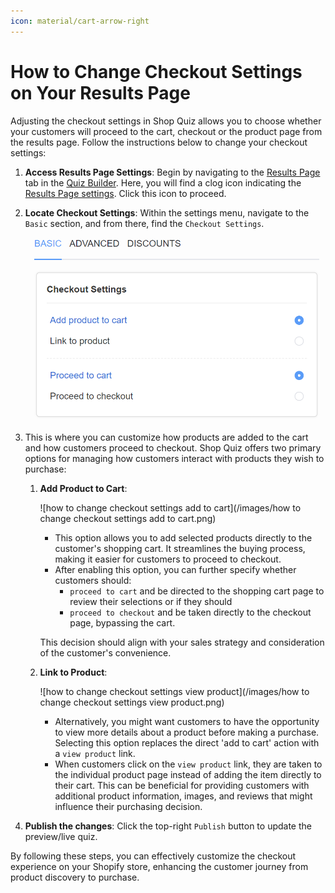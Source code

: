 ```yaml
---
icon: material/cart-arrow-right
---
```


# How to Change Checkout Settings on Your Results Page

Adjusting the checkout settings in Shop Quiz allows you to choose whether your customers will proceed to the cart, checkout or the product page from the results page. Follow the instructions below to change your checkout settings:


1. **Access Results Page Settings**: Begin by navigating to the [Results Page](https://docs.revenuehunt.com/reference/quiz-builder/#results-page) tab in the [Quiz Builder](https://docs.revenuehunt.com/reference/quiz-builder/). Here, you will find a clog icon indicating the [Results Page settings](https://docs.revenuehunt.com/reference/quiz-builder/#results-page-settings). Click this icon to proceed.

2. **Locate Checkout Settings**: Within the settings menu, navigate to the `Basic` section, and from there, find the `Checkout Settings`. 
    ![how to change checkout settings](/images/manual_quizbuilder_resultspage_settings_basic_checkout.png)
3. This is where you can customize how products are added to the cart and how customers proceed to checkout. Shop Quiz offers two primary options for managing how customers interact with products they wish to purchase:
    1. **Add Product to Cart**:

        ![how to change checkout settings add to cart](/images/how to change checkout settings add to cart.png)

        - This option allows you to add selected products directly to the customer's shopping cart. It streamlines the buying process, making it easier for customers to proceed to checkout.
        - After enabling this option, you can further specify whether customers should:
             -  `proceed to cart` and be directed to the shopping cart page to review their selections or if they should
            - `proceed to checkout` and be taken directly to the checkout page, bypassing the cart. 
            
        This decision should align with your sales strategy and consideration of the customer's convenience.

    2. **Link to Product**:

        ![how to change checkout settings view product](/images/how to change checkout settings view product.png)

        - Alternatively, you might want customers to have the opportunity to view more details about a product before making a purchase. Selecting this option replaces the direct 'add to cart' action with a `view product` link.
        - When customers click on the `view product` link, they are taken to the individual product page instead of adding the item directly to their cart. This can be beneficial for providing customers with additional product information, images, and reviews that might influence their purchasing decision.

3. **Publish the changes**: Click the top-right `Publish` button to update the preview/live quiz.

By following these steps, you can effectively customize the checkout experience on your Shopify store, enhancing the customer journey from product discovery to purchase.
